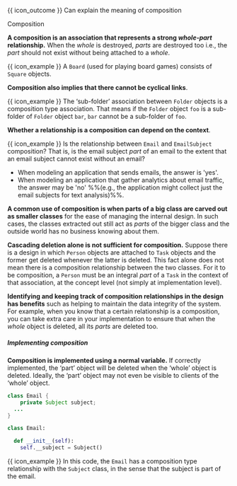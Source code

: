 <span id="prereqs"></span>

<span id="outcomes">{{ icon_outcome }} Can explain the meaning of composition</span>

<span id="title">Composition</span>

<div id="body">

**A composition is an association that represents a strong _whole-part_ relationship.** When the _whole_ is destroyed, _parts_ are destroyed too i.e., the _part_ should not exist without being attached to a _whole_.

<box>

{{ icon_example }} A `Board` (used for playing board games) consists of `Square` objects.

</box>

**Composition also implies that there cannot be cyclical links**.

<box>

{{ icon_example }} The ‘sub-folder’ association between `Folder` objects is a composition type association. That means if the `Folder` object `foo` is a sub-folder of `Folder` object `bar`, `bar` cannot be a sub-folder of `foo`.

</box>

**Whether a relationship is a composition can depend on the context**.

<box>

{{ icon_example }} Is the relationship between `Email` and `EmailSubject` composition? That is, is the email subject _part_ of an email to the extent that an email subject cannot exist without an email?
* When modeling an application that sends emails, the answer is 'yes'.
* When modeling an application that gather analytics about email traffic, the answer may be 'no' %%(e.g., the application might collect just the email subjects for text analysis)%%.

</box>

**A common use of composition is when parts of a big class are carved out as smaller classes** for the ease of managing the internal design. In such cases, the classes extracted out still act as _parts_ of the bigger class and the outside world has no business knowing about them.

**Cascading deletion alone is not sufficient for composition.** Suppose there is a design in which `Person` objects are attached to `Task` objects and the former get deleted whenever the latter is deleted. This fact alone does not mean there is a composition relationship between the two classes. For it to be composition, a `Person` must be an integral _part_ of a `Task` in the context of that association, at the concept level (not simply at implementation level).

**Identifying and keeping track of composition relationships in the design has benefits** such as helping to maintain the data integrity of the system. For example, when you know that a certain relationship is a composition, you can take extra care in your implementation to ensure that when the _whole_ object is deleted, all its _parts_ are deleted too.


##### Implementing composition

**Composition is implemented using a normal variable.** If correctly implemented, the ‘part’ object will be deleted when the ‘whole’ object is deleted. Ideally, the ‘part’ object may not even be visible to clients of the ‘whole’ object.

<box>


<div class="alt-java float-end ms-5">

```java
class Email {
    private Subject subject;
  ...
}
```

</div>
<div class="alt-python  float-end ms-5">

```python
class Email:

  def __init__(self):
    self.__subject = Subject()
```
</div>

{{ icon_example }} In this code, the `Email` has a composition type relationship with the `Subject` class, in the sense that the subject is part of the email.

</box>


</div>

<div id="extras">
</div>
